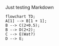 Just testing Markdown

```mermaid
flowchart TD;
A[1] --> B[1 + 1];
B --> C(2+0.5);
B --> D(2+2);
C --> E(Wat?)
D --> E;
```
